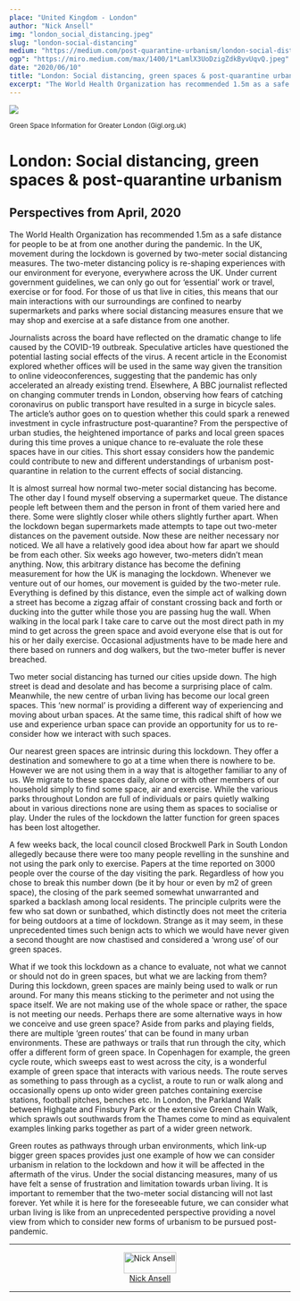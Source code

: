 ```yaml
---
place: "United Kingdom - London"
author: "Nick Ansell"
img: "london_social_distancing.jpeg"
slug: "london-social-distancing"
medium: "https://medium.com/post-quarantine-urbanism/london-social-distancing-green-spaces-post-quarantine-urbanism-a21d2dc2d2a0"
ogp": "https://miro.medium.com/max/1400/1*LamlX3UoDzigZdkByvUqvQ.jpeg"
date: "2020/06/10"
title: "London: Social distancing, green spaces & post-quarantine urbanism"
excerpt: "The World Health Organization has recommended 1.5m as a safe distance for people to be at from one another during the pandemic. In the UK, movement during the lockdown is governed by two-meter social distancing measures. "
---
```


<img class="s t u dy ai" src="https://miro.medium.com/max/1400/1*LamlX3UoDzigZdkByvUqvQ.jpeg"/>

<small>Green Space Information for Greater London (Gigl.org.uk)</small>

London: Social distancing, green spaces & post-quarantine urbanism
==================================================================

Perspectives from April, 2020
-----------------------------


The World Health Organization has recommended 1.5m as a safe distance for people to be at from one another during the pandemic. In the UK, movement during the lockdown is governed by two-meter social distancing measures. The two-meter distancing policy is re-shaping experiences with our environment for everyone, everywhere across the UK. Under current government guidelines, we can only go out for ‘essential’ work or travel, exercise or for food. For those of us that live in cities, this means that our main interactions with our surroundings are confined to nearby supermarkets and parks where social distancing measures ensure that we may shop and exercise at a safe distance from one another.

Journalists across the board have reflected on the dramatic change to life caused by the COVID-19 outbreak. Speculative articles have questioned the potential lasting social effects of the virus. A recent article in the Economist explored whether offices will be used in the same way given the transition to online videoconferences, suggesting that the pandemic has only accelerated an already existing trend. Elsewhere, A BBC journalist reflected on changing commuter trends in London, observing how fears of catching coronavirus on public transport have resulted in a surge in bicycle sales. The article’s author goes on to question whether this could spark a renewed investment in cycle infrastructure post-quarantine? From the perspective of urban studies, the heightened importance of parks and local green spaces during this time proves a unique chance to re-evaluate the role these spaces have in our cities. This short essay considers how the pandemic could contribute to new and different understandings of urbanism post-quarantine in relation to the current effects of social distancing.

It is almost surreal how normal two-meter social distancing has become. The other day I found myself observing a supermarket queue. The distance people left between them and the person in front of them varied here and there. Some were slightly closer while others slightly further apart. When the lockdown began supermarkets made attempts to tape out two-meter distances on the pavement outside. Now these are neither necessary nor noticed. We all have a relatively good idea about how far apart we should be from each other. Six weeks ago however, two-meters didn’t mean anything. Now, this arbitrary distance has become the defining measurement for how the UK is managing the lockdown. Whenever we venture out of our homes, our movement is guided by the two-meter rule. Everything is defined by this distance, even the simple act of walking down a street has become a zigzag affair of constant crossing back and forth or ducking into the gutter while those you are passing hug the wall. When walking in the local park I take care to carve out the most direct path in my mind to get across the green space and avoid everyone else that is out for his or her daily exercise. Occasional adjustments have to be made here and there based on runners and dog walkers, but the two-meter buffer is never breached.

Two meter social distancing has turned our cities upside down. The high street is dead and desolate and has become a surprising place of calm. Meanwhile, the new centre of urban living has become our local green spaces. This ‘new normal’ is providing a different way of experiencing and moving about urban spaces. At the same time, this radical shift of how we use and experience urban space can provide an opportunity for us to re-consider how we interact with such spaces.

Our nearest green spaces are intrinsic during this lockdown. They offer a destination and somewhere to go at a time when there is nowhere to be. However we are not using them in a way that is altogether familiar to any of us. We migrate to these spaces daily, alone or with other members of our household simply to find some space, air and exercise. While the various parks throughout London are full of individuals or pairs quietly walking about in various directions none are using them as spaces to socialise or play. Under the rules of the lockdown the latter function for green spaces has been lost altogether.

A few weeks back, the local council closed Brockwell Park in South London allegedly because there were too many people revelling in the sunshine and not using the park only to exercise. Papers at the time reported on 3000 people over the course of the day visiting the park. Regardless of how you chose to break this number down (be it by hour or even by m2 of green space), the closing of the park seemed somewhat unwarranted and sparked a backlash among local residents. The principle culprits were the few who sat down or sunbathed, which distinctly does not meet the criteria for being outdoors at a time of lockdown. Strange as it may seem, in these unprecedented times such benign acts to which we would have never given a second thought are now chastised and considered a ‘wrong use’ of our green spaces.

What if we took this lockdown as a chance to evaluate, not what we cannot or should not do in green spaces, but what we are lacking from them? During this lockdown, green spaces are mainly being used to walk or run around. For many this means sticking to the perimeter and not using the space itself. We are not making use of the whole space or rather, the space is not meeting our needs. Perhaps there are some alternative ways in how we conceive and use green space? Aside from parks and playing fields, there are multiple ‘green routes’ that can be found in many urban environments. These are pathways or trails that run through the city, which offer a different form of green space. In Copenhagen for example, the green cycle route, which sweeps east to west across the city, is a wonderful example of green space that interacts with various needs. The route serves as something to pass through as a cyclist, a route to run or walk along and occasionally opens up onto wider green patches containing exercise stations, football pitches, benches etc. In London, the Parkland Walk between Highgate and Finsbury Park or the extensive Green Chain Walk, which sprawls out southwards from the Thames come to mind as equivalent examples linking parks together as part of a wider green network.

Green routes as pathways through urban environments, which link-up bigger green spaces provides just one example of how we can consider urbanism in relation to the lockdown and how it will be affected in the aftermath of the virus. Under the social distancing measures, many of us have felt a sense of frustration and limitation towards urban living. It is important to remember that the two-meter social distancing will not last forever. Yet while it is here for the foreseeable future, we can consider what urban living is like from an unprecedented perspective providing a novel view from which to consider new forms of urbanism to be pursued post-pandemic.


---

<div style="display: flex; margin-bottom: 2rem">
    <div style="margin: 0 auto; text-align: center">
        <img style="width:100%" alt="Nick Ansell" src="https://miro.medium.com/fit/c/96/96/1*3k1gTaVSzvFSUSbyhU9BPQ.png"><br/>
        <a href="https://medium.com/@nicholasjansell?source=post_page-----a21d2dc2d2a0----------------------">Nick Ansell</a>
    </div>
</div>

---